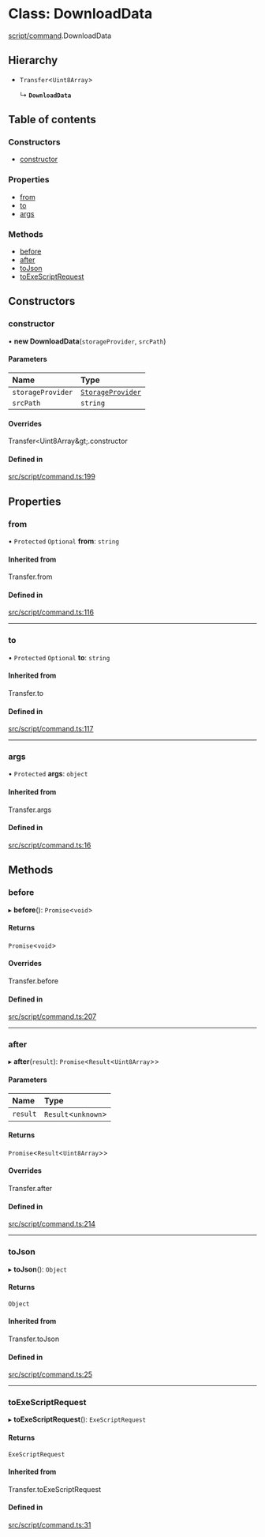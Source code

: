 # Class: DownloadData

[script/command](../modules/script_command).DownloadData

## Hierarchy

- `Transfer`<`Uint8Array`\>

  ↳ **`DownloadData`**

## Table of contents

### Constructors

- [constructor](script_command.DownloadData#constructor)

### Properties

- [from](script_command.DownloadData#from)
- [to](script_command.DownloadData#to)
- [args](script_command.DownloadData#args)

### Methods

- [before](script_command.DownloadData#before)
- [after](script_command.DownloadData#after)
- [toJson](script_command.DownloadData#tojson)
- [toExeScriptRequest](script_command.DownloadData#toexescriptrequest)

## Constructors

### constructor

• **new DownloadData**(`storageProvider`, `srcPath`)

#### Parameters

| Name              | Type                                                                |
| :---------------- | :------------------------------------------------------------------ |
| `storageProvider` | [`StorageProvider`](../interfaces/storage_provider.StorageProvider) |
| `srcPath`         | `string`                                                            |

#### Overrides

Transfer&lt;Uint8Array\&gt;.constructor

#### Defined in

[src/script/command.ts:199](https://github.com/golemfactory/golem-js/blob/c28a1b0/src/script/command.ts#L199)

## Properties

### from

• `Protected` `Optional` **from**: `string`

#### Inherited from

Transfer.from

#### Defined in

[src/script/command.ts:116](https://github.com/golemfactory/golem-js/blob/c28a1b0/src/script/command.ts#L116)

---

### to

• `Protected` `Optional` **to**: `string`

#### Inherited from

Transfer.to

#### Defined in

[src/script/command.ts:117](https://github.com/golemfactory/golem-js/blob/c28a1b0/src/script/command.ts#L117)

---

### args

• `Protected` **args**: `object`

#### Inherited from

Transfer.args

#### Defined in

[src/script/command.ts:16](https://github.com/golemfactory/golem-js/blob/c28a1b0/src/script/command.ts#L16)

## Methods

### before

▸ **before**(): `Promise`<`void`\>

#### Returns

`Promise`<`void`\>

#### Overrides

Transfer.before

#### Defined in

[src/script/command.ts:207](https://github.com/golemfactory/golem-js/blob/c28a1b0/src/script/command.ts#L207)

---

### after

▸ **after**(`result`): `Promise`<`Result`<`Uint8Array`\>\>

#### Parameters

| Name     | Type                 |
| :------- | :------------------- |
| `result` | `Result`<`unknown`\> |

#### Returns

`Promise`<`Result`<`Uint8Array`\>\>

#### Overrides

Transfer.after

#### Defined in

[src/script/command.ts:214](https://github.com/golemfactory/golem-js/blob/c28a1b0/src/script/command.ts#L214)

---

### toJson

▸ **toJson**(): `Object`

#### Returns

`Object`

#### Inherited from

Transfer.toJson

#### Defined in

[src/script/command.ts:25](https://github.com/golemfactory/golem-js/blob/c28a1b0/src/script/command.ts#L25)

---

### toExeScriptRequest

▸ **toExeScriptRequest**(): `ExeScriptRequest`

#### Returns

`ExeScriptRequest`

#### Inherited from

Transfer.toExeScriptRequest

#### Defined in

[src/script/command.ts:31](https://github.com/golemfactory/golem-js/blob/c28a1b0/src/script/command.ts#L31)

